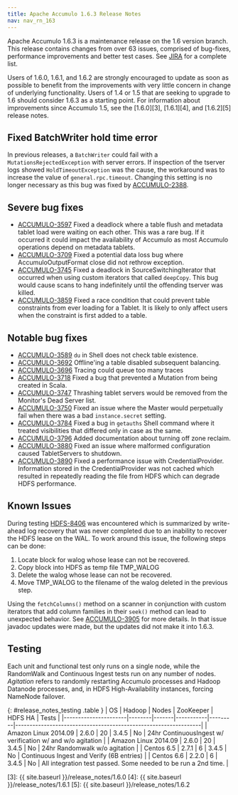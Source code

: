 ```yaml
---
title: Apache Accumulo 1.6.3 Release Notes
nav: nav_rn_163
---
```


Apache Accumulo 1.6.3 is a maintenance release on the 1.6 version branch.
This release contains changes from over 63 issues, comprised of bug-fixes,
performance improvements and better test cases. See [JIRA][JIRA_163] for a
complete list.

Users of 1.6.0, 1.6.1, and 1.6.2 are strongly encouraged to update as soon as
possible to benefit from the improvements with very little concern in change
of underlying functionality. Users of 1.4 or 1.5 that are seeking to upgrade
to 1.6 should consider 1.6.3 as a starting point. For information about
improvements since Accumulo 1.5, see the [1.6.0][3], [1.6.1][4], and
[1.6.2][5] release notes.

## Fixed BatchWriter hold time error

In previous releases, a `BatchWriter` could fail with a
`MutationsRejectedException` with server errors. If inspection of the tserver
logs showed `HoldTimeoutException` was the cause, the workaround was to
increase the value of `general.rpc.timeout`. Changing this setting is no
longer necessary as this bug was fixed by [ACCUMULO-2388][ACCUMULO-2388].

## Severe bug fixes

 * [ACCUMULO-3597][ACCUMULO-3597] Fixed a deadlock where a table flush and
   metadata tablet load were waiting on each other.  This was a rare bug. If it
   occurred it could impact the availability of Accumulo as most Accumulo
   operations depend on metadata tablets.
 * [ACCUMULO-3709][ACCUMULO-3709] Fixed a potential data loss bug where
   AccumuloOutputFormat close did not rethrow exception.
 * [ACCUMULO-3745][ACCUMULO-3745] Fixed a deadlock in SourceSwitchingIterator
   that occurred when using custom iterators that called `deepCopy`.  This bug
   would cause scans to hang indefinitely until the offending tserver was killed.
 * [ACCUMULO-3859][ACCUMULO-3859] Fixed a race condition that could prevent table
   constraints from ever loading for a Tablet. It is likely to only affect users
   when the constraint is first added to a table.

## Notable bug fixes

 * [ACCUMULO-3589][ACCUMULO-3589] `du` in Shell does not check table existence.
 * [ACCUMULO-3692][ACCUMULO-3692] Offline'ing a table disabled subsequent balancing.
 * [ACCUMULO-3696][ACCUMULO-3696] Tracing could queue too many traces
 * [ACCUMULO-3718][ACCUMULO-3718] Fixed a bug that prevented a Mutation from
   being created in Scala.
 * [ACCUMULO-3747][ACCUMULO-3747] Thrashing tablet servers would be removed from the Monitor's Dead Server list.
 * [ACCUMULO-3750][ACCUMULO-3750] Fixed an issue where the Master would perpetually
   fail when there was a bad `instance.secret` setting.
 * [ACCUMULO-3784][ACCUMULO-3784] Fixed a bug in `getauths` Shell command where it
   treated visibilities that differed only in case as the same.
 * [ACCUMULO-3796][ACCUMULO-3796] Added documentation about turning off zone
   reclaim.
 * [ACCUMULO-3880][ACCUMULO-3880] Fixed an issue where malformed configuration caused
   TabletServers to shutdown.
 * [ACCUMULO-3890][ACCUMULO-3890] Fixed a performance issue with CredentialProvider. Information
   stored in the CredentialProvider was not cached which resulted in repeatedly reading the
   file from HDFS which can degrade HDFS performance.

## Known Issues

During testing [HDFS-8406][1] was encountered which is summarized by write-ahead log recovery
that was never completed due to an inability to recover the HDFS lease on the WAL. To work around
this issue, the following steps can be done:

 1. Locate block for walog whose lease can not be recovered.
 2. Copy block into HDFS as temp file TMP_WALOG
 3. Delete the walog whose lease can not be recovered.
 4. Move TMP_WALOG to the filename of the walog deleted in the previous step.

Using the `fetchColumns()` method on a scanner in conjunction with custom iterators that 
add column families in their `seek()` method can lead to unexpected behavior.  See 
[ACCUMULO-3905][ACCUMULO-3905] for more details.  In that issue javadoc updates were made,
but the updates did not make it into 1.6.3. 

## Testing

Each unit and functional test only runs on a single node, while the RandomWalk
and Continuous Ingest tests run on any number of nodes. *Agitation* refers to
randomly restarting Accumulo processes and Hadoop Datanode processes, and, in
HDFS High-Availability instances, forcing NameNode failover.

{: #release_notes_testing .table }
| OS                   | Hadoop | Nodes | ZooKeeper | HDFS HA | Tests                                                           |
|----------------------|--------|-------|-----------|---------|-----------------------------------------------------------------|
| Amazon Linux 2014.09 | 2.6.0  | 20    | 3.4.5     | No      | 24hr ContinuousIngest w/ verification w/ and w/o agitation      |
| Amazon Linux 2014.09 | 2.6.0  | 20    | 3.4.5     | No      | 24hr Randomwalk w/o agitation                                   |
| Centos 6.5           | 2.7.1  | 6     | 3.4.5     | No      | Continuous Ingest and Verify (6B entries)                       |
| Centos 6.6           | 2.2.0  | 6     | 3.4.5     | No      | All integration test passed.  Some needed to be run a 2nd time. |

[1]: https://issues.apache.org/jira/browse/HDFS-8406
[3]: {{ site.baseurl }}/release_notes/1.6.0
[4]: {{ site.baseurl }}/release_notes/1.6.1
[5]: {{ site.baseurl }}/release_notes/1.6.2

[ACCUMULO-2388]: https://issues.apache.org/jira/browse/ACCUMULO-2388
[ACCUMULO-3589]: https://issues.apache.org/jira/browse/ACCUMULO-3589
[ACCUMULO-3597]: https://issues.apache.org/jira/browse/ACCUMULO-3597
[ACCUMULO-3692]: https://issues.apache.org/jira/browse/ACCUMULO-3692
[ACCUMULO-3696]: https://issues.apache.org/jira/browse/ACCUMULO-3696
[ACCUMULO-3709]: https://issues.apache.org/jira/browse/ACCUMULO-3709
[ACCUMULO-3718]: https://issues.apache.org/jira/browse/ACCUMULO-3718
[ACCUMULO-3745]: https://issues.apache.org/jira/browse/ACCUMULO-3745
[ACCUMULO-3747]: https://issues.apache.org/jira/browse/ACCUMULO-3747
[ACCUMULO-3750]: https://issues.apache.org/jira/browse/ACCUMULO-3750
[ACCUMULO-3784]: https://issues.apache.org/jira/browse/ACCUMULO-3784
[ACCUMULO-3796]: https://issues.apache.org/jira/browse/ACCUMULO-3796
[ACCUMULO-3859]: https://issues.apache.org/jira/browse/ACCUMULO-3859
[ACCUMULO-3880]: https://issues.apache.org/jira/browse/ACCUMULO-3880
[ACCUMULO-3890]: https://issues.apache.org/jira/browse/ACCUMULO-3890
[ACCUMULO-3905]: https://issues.apache.org/jira/browse/ACCUMULO-3905
[JIRA_163]: https://issues.apache.org/jira/browse/ACCUMULO/fixforversion/12329154
